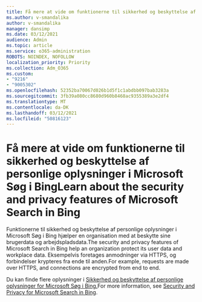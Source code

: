 ```yaml
---
title: Få mere at vide om funktionerne til sikkerhed og beskyttelse af personlige oplysninger i Microsoft Søg i Bing
ms.author: v-smandalika
author: v-smandalika
manager: dansimp
ms.date: 03/12/2021
audience: Admin
ms.topic: article
ms.service: o365-administration
ROBOTS: NOINDEX, NOFOLLOW
localization_priority: Priority
ms.collection: Adm_O365
ms.custom:
- "9216"
- "9005302"
ms.openlocfilehash: 52352ba70067d026b1d5f1c1abdbb097bab3283a
ms.sourcegitcommit: 3fb39a080cc8680d960b8468ac9355389a3e2df4
ms.translationtype: MT
ms.contentlocale: da-DK
ms.lasthandoff: 03/12/2021
ms.locfileid: "50816123"
---
```

# <a name="learn-about-the-security-and-privacy-features-of-microsoft-search-in-bing"></a><span data-ttu-id="efac7-102">Få mere at vide om funktionerne til sikkerhed og beskyttelse af personlige oplysninger i Microsoft Søg i Bing</span><span class="sxs-lookup"><span data-stu-id="efac7-102">Learn about the security and privacy features of Microsoft Search in Bing</span></span>

<span data-ttu-id="efac7-103">Funktionerne til sikkerhed og beskyttelse af personlige oplysninger i Microsoft Søg i Bing hjælper en organisation med at beskytte sine brugerdata og arbejdspladsdata.</span><span class="sxs-lookup"><span data-stu-id="efac7-103">The security and privacy features of Microsoft Search in Bing help an organization protect its user data and workplace data.</span></span> <span data-ttu-id="efac7-104">Eksempelvis foretages anmodninger via HTTPS, og forbindelser krypteres fra ende til anden.</span><span class="sxs-lookup"><span data-stu-id="efac7-104">For example, requests are made over HTTPS, and connections are encrypted from end to end.</span></span>

<span data-ttu-id="efac7-105">Du kan finde flere oplysninger i [Sikkerhed og beskyttelse af personlige oplysninger for Microsoft Søg i Bing.](https://docs.microsoft.com/microsoftsearch/security-for-search)</span><span class="sxs-lookup"><span data-stu-id="efac7-105">For more information, see [Security and Privacy for Microsoft Search in Bing](https://docs.microsoft.com/microsoftsearch/security-for-search).</span></span>

